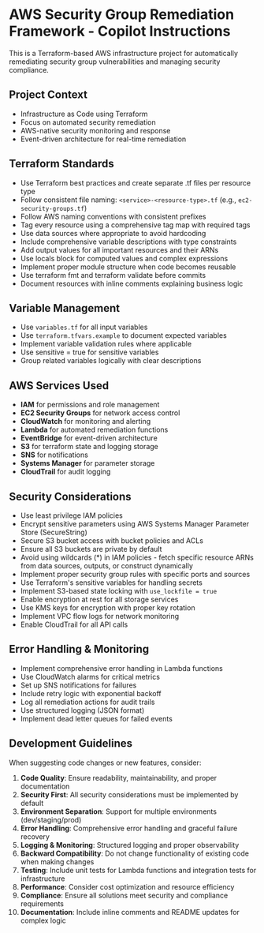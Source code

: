 <!-- Use this file to provide workspace-specific custom instructions to Copilot. For more details, visit https://code.visualstudio.com/docs/copilot/copilot-customization#_use-a-githubcopilotinstructionsmd-file -->

# AWS Security Group Remediation Framework - Copilot Instructions

This is a Terraform-based AWS infrastructure project for automatically remediating security group vulnerabilities and managing security compliance.

## Project Context
- Infrastructure as Code using Terraform
- Focus on automated security remediation
- AWS-native security monitoring and response
- Event-driven architecture for real-time remediation


## Terraform Standards
- Use Terraform best practices and create separate .tf files per resource type
- Follow consistent file naming: `<service>-<resource-type>.tf` (e.g., `ec2-security-groups.tf`)
- Follow AWS naming conventions with consistent prefixes
- Tag every resource using a comprehensive tag map with required tags
- Use data sources where appropriate to avoid hardcoding
- Include comprehensive variable descriptions with type constraints
- Add output values for all important resources and their ARNs
- Use locals block for computed values and complex expressions
- Implement proper module structure when code becomes reusable
- Use terraform fmt and terraform validate before commits
- Document resources with inline comments explaining business logic

## Variable Management
- Use `variables.tf` for all input variables
- Use `terraform.tfvars.example` to document expected variables
- Implement variable validation rules where applicable
- Use sensitive = true for sensitive variables
- Group related variables logically with clear descriptions

## AWS Services Used
- **IAM** for permissions and role management
- **EC2 Security Groups** for network access control
- **CloudWatch** for monitoring and alerting
- **Lambda** for automated remediation functions
- **EventBridge** for event-driven architecture
- **S3** for terraform state and logging storage
- **SNS** for notifications
- **Systems Manager** for parameter storage
- **CloudTrail** for audit logging

## Security Considerations
- Use least privilege IAM policies
- Encrypt sensitive parameters using AWS Systems Manager Parameter Store (SecureString)
- Secure S3 bucket access with bucket policies and ACLs
- Ensure all S3 buckets are private by default
- Avoid using wildcards (*) in IAM policies - fetch specific resource ARNs from data sources, outputs, or construct dynamically
- Implement proper security group rules with specific ports and sources
- Use Terraform's sensitive variables for handling secrets
- Implement S3-based state locking with `use_lockfile = true`
- Enable encryption at rest for all storage services
- Use KMS keys for encryption with proper key rotation
- Implement VPC flow logs for network monitoring
- Enable CloudTrail for all API calls

## Error Handling & Monitoring
- Implement comprehensive error handling in Lambda functions
- Use CloudWatch alarms for critical metrics
- Set up SNS notifications for failures
- Include retry logic with exponential backoff
- Log all remediation actions for audit trails
- Use structured logging (JSON format)
- Implement dead letter queues for failed events


## Development Guidelines
When suggesting code changes or new features, consider:
1. **Code Quality**: Ensure readability, maintainability, and proper documentation
2. **Security First**: All security considerations must be implemented by default
3. **Environment Separation**: Support for multiple environments (dev/staging/prod)
4. **Error Handling**: Comprehensive error handling and graceful failure recovery
5. **Logging & Monitoring**: Structured logging and proper observability
6. **Backward Compatibility**: Do not change functionality of existing code when making changes
7. **Testing**: Include unit tests for Lambda functions and integration tests for infrastructure
8. **Performance**: Consider cost optimization and resource efficiency
9. **Compliance**: Ensure all solutions meet security and compliance requirements
10. **Documentation**: Include inline comments and README updates for complex logic
 